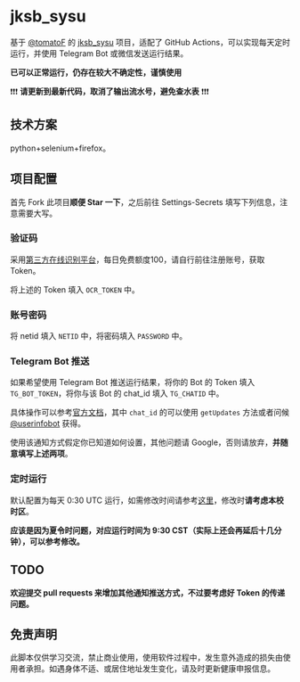 # jksb_sysu

基于 [@tomatoF](https://github.com/tomatoF) 的 [jksb_sysu](https://github.com/tomatoF/jksb_sysu) 项目，适配了 GitHub Actions，可以实现每天定时运行，并使用 Telegram Bot 或微信发送运行结果。

**已可以正常运行，仍存在较大不确定性，谨慎使用**

❗❗❗ **请更新到最新代码，取消了输出流水号，避免查水表** ❗❗❗

## 技术方案

python+selenium+firefox。

## 项目配置

首先 Fork 此项目**顺便 Star 一下**，之后前往 Settings-Secrets 填写下列信息，注意需要大写。

### 验证码

采用[第三方在线识别平台](http://fast.95man.com)，每日免费额度100，请自行前往注册账号，获取 Token。

将上述的 Token 填入 `OCR_TOKEN` 中。

### 账号密码

将 netid 填入 `NETID` 中，将密码填入 `PASSWORD` 中。

### Telegram Bot 推送

如果希望使用 Telegram Bot 推送运行结果，将你的 Bot 的 Token 填入 `TG_BOT_TOKEN`，将你与该 Bot 的 chat_id 填入 `TG_CHATID` 中。

具体操作可以参考[官方文档](https://core.telegram.org/bots/api#sendmessage)，其中 `chat_id` 的可以使用 `getUpdates` 方法或者问候 [@userinfobot](https://t.me/userinfobot) 获得。

使用该通知方式假定你已知道如何设置，其他问题请 Google，否则请放弃，**并随意填写上述两项**。

### 定时运行

默认配置为每天 0:30 UTC 运行，如需修改时间请参考[这里](https://docs.github.com/en/actions/learn-github-actions/events-that-trigger-workflows#scheduled-events)，修改时**请考虑本校时区**。

**应该是因为夏令时问题，对应运行时间为 9:30 CST（实际上还会再延后十几分钟），可以参考修改。**

## TODO

**欢迎提交 pull requests 来增加其他通知推送方式，不过要考虑好 Token 的传递问题。**
## 免责声明

此脚本仅供学习交流，禁止商业使用，使用软件过程中，发生意外造成的损失由使用者承担。如遇身体不适、或居住地址发生变化，请及时更新健康申报信息。

